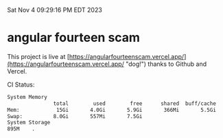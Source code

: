 Sat Nov  4 09:29:16 PM EDT 2023

# angular fourteen scam


This project is live at [https://angularfourteenscam.vercel.app/](https://angularfourteenscam.vercel.app/ "dog!") thanks to Github and Vercel.

CI Status: 

```bash
System Memory
               total        used        free      shared  buff/cache   available
Mem:            15Gi       4.0Gi       5.9Gi       366Mi       5.5Gi        10Gi
Swap:          8.0Gi       557Mi       7.5Gi
System Storage
895M	.
```
